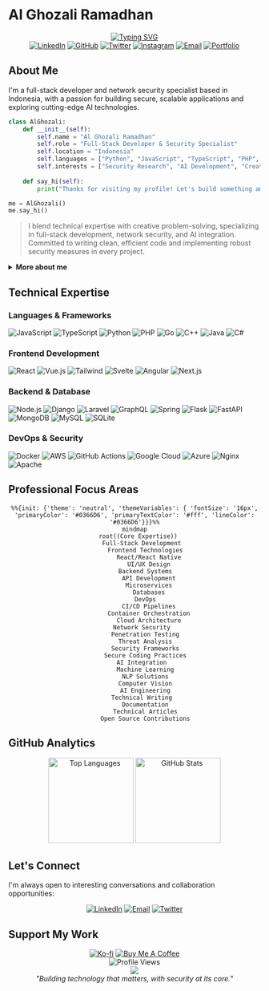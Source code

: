# Al Ghozali Ramadhan 

<div align="center">
  <a href="https://git.io/typing-svg"><img src="https://readme-typing-svg.herokuapp.com?font=Inter&weight=600&size=28&duration=3000&pause=1000&color=0366D6&center=true&vCenter=true&width=600&lines=Full-Stack+Developer;Network+Security+Specialist;AI+Enthusiast;Technical+Writer" alt="Typing SVG" /></a>
</div>

<div align="center">
  <a href="https://www.linkedin.com/in/al-ghozali-ramadhan-73966a283/"><img src="https://img.shields.io/badge/LinkedIn-0077B5?style=flat-square&logo=linkedin&logoColor=white" alt="LinkedIn" /></a>
  <a href="https://github.com/awiones"><img src="https://img.shields.io/badge/GitHub-100000?style=flat-square&logo=github&logoColor=white" alt="GitHub" /></a>
  <a href="https://twitter.com/ojah77"><img src="https://img.shields.io/badge/Twitter-1DA1F2?style=flat-square&logo=twitter&logoColor=white" alt="Twitter" /></a>
  <a href="https://instagram.com/oja_tp"><img src="https://img.shields.io/badge/Instagram-E4405F?style=flat-square&logo=instagram&logoColor=white" alt="Instagram" /></a>
  <a href="mailto:awiones@gmail.com"><img src="https://img.shields.io/badge/Email-D14836?style=flat-square&logo=gmail&logoColor=white" alt="Email" /></a>
  <a href="https://awiones.github.io/Al-Portofolio/"><img src="https://img.shields.io/badge/Portfolio-000000?style=flat-square&logo=firefox-browser&logoColor=white" alt="Portfolio" /></a>
</div>

## About Me

I'm a full-stack developer and network security specialist based in Indonesia, with a passion for building secure, scalable applications and exploring cutting-edge AI technologies.

```python
class AlGhozali:
    def __init__(self):
        self.name = "Al Ghozali Ramadhan"
        self.role = "Full-Stack Developer & Security Specialist"
        self.location = "Indonesia"
        self.languages = ["Python", "JavaScript", "TypeScript", "PHP", "Go", "C", "C++", "Go"]
        self.interests = ["Security Research", "AI Development", "Creative Writing"]
        
    def say_hi(self):
        print("Thanks for visiting my profile! Let's build something amazing together.")

me = AlGhozali()
me.say_hi()
```

> I blend technical expertise with creative problem-solving, specializing in full-stack development, network security, and AI integration. Committed to writing clean, efficient code and implementing robust security measures in every project.

<details>
  <summary><b>More about me</b></summary>
  <br>
  
  - 🔭 Currently exploring: Minecraft mods in java program language
  - 🌱 Learning: Network security, mitigation techniques, and DDoS attack methodologies
  - 💬 Areas of expertise: Full-stack development, cybersecurity, AI integration
  - 📝 When not coding: Writing technical articles and creative fiction
  - 🌐 Languages: English, Indonesian (Native)
</details>

## Technical Expertise

### Languages & Frameworks

<div>
  <img src="https://img.shields.io/badge/JavaScript-F7DF1E?style=for-the-badge&logo=javascript&logoColor=black" alt="JavaScript" />
  <img src="https://img.shields.io/badge/TypeScript-007ACC?style=for-the-badge&logo=typescript&logoColor=white" alt="TypeScript" />
  <img src="https://img.shields.io/badge/Python-3776AB?style=for-the-badge&logo=python&logoColor=white" alt="Python" />
  <img src="https://img.shields.io/badge/PHP-777BB4?style=for-the-badge&logo=php&logoColor=white" alt="PHP" />
  <img src="https://img.shields.io/badge/Go-00ADD8?style=for-the-badge&logo=go&logoColor=white" alt="Go" />
  <img src="https://img.shields.io/badge/C++-00599C?style=for-the-badge&logo=cplusplus&logoColor=white" alt="C++" />
  <img src="https://img.shields.io/badge/Java-ED8B00?style=for-the-badge&logo=java&logoColor=white" alt="Java" />
  <img src="https://img.shields.io/badge/C%23-239120?style=for-the-badge&logo=c-sharp&logoColor=white" alt="C#" />
</div>

### Frontend Development

<div>
  <img src="https://img.shields.io/badge/React-20232A?style=for-the-badge&logo=react&logoColor=61DAFB" alt="React" />
  <img src="https://img.shields.io/badge/Vue.js-4FC08D?style=for-the-badge&logo=vue.js&logoColor=white" alt="Vue.js" />
  <img src="https://img.shields.io/badge/Tailwind-38B2AC?style=for-the-badge&logo=tailwind-css&logoColor=white" alt="Tailwind" />
  <img src="https://img.shields.io/badge/Svelte-FF3E00?style=for-the-badge&logo=svelte&logoColor=white" alt="Svelte" />
  <img src="https://img.shields.io/badge/Angular-DD0031?style=for-the-badge&logo=angular&logoColor=white" alt="Angular" />
  <img src="https://img.shields.io/badge/Next.js-000000?style=for-the-badge&logo=nextdotjs&logoColor=white" alt="Next.js" />
</div>

### Backend & Database

<div>
  <img src="https://img.shields.io/badge/Node.js-339933?style=for-the-badge&logo=nodedotjs&logoColor=white" alt="Node.js" />
  <img src="https://img.shields.io/badge/Django-092E20?style=for-the-badge&logo=django&logoColor=white" alt="Django" />
  <img src="https://img.shields.io/badge/Laravel-FF2D20?style=for-the-badge&logo=laravel&logoColor=white" alt="Laravel" />
  <img src="https://img.shields.io/badge/GraphQL-E10098?style=for-the-badge&logo=graphql&logoColor=white" alt="GraphQL" />
  <img src="https://img.shields.io/badge/Spring-6DB33F?style=for-the-badge&logo=spring&logoColor=white" alt="Spring" />
  <img src="https://img.shields.io/badge/Flask-000000?style=for-the-badge&logo=flask&logoColor=white" alt="Flask" />
  <img src="https://img.shields.io/badge/FastAPI-009688?style=for-the-badge&logo=fastapi&logoColor=white" alt="FastAPI" />
</div>

<div>
  <img src="https://img.shields.io/badge/MongoDB-4EA94B?style=for-the-badge&logo=mongodb&logoColor=white" alt="MongoDB" />
  <img src="https://img.shields.io/badge/MySQL-005C84?style=for-the-badge&logo=mysql&logoColor=white" alt="MySQL" />
  <img src="https://img.shields.io/badge/SQLite-07405E?style=for-the-badge&logo=sqlite&logoColor=white" alt="SQLite" />
</div>

### DevOps & Security

<div>
  <img src="https://img.shields.io/badge/Docker-2CA5E0?style=for-the-badge&logo=docker&logoColor=white" alt="Docker" />
  <img src="https://img.shields.io/badge/AWS-232F3E?style=for-the-badge&logo=amazon-aws&logoColor=white" alt="AWS" />
  <img src="https://img.shields.io/badge/GitHub_Actions-2088FF?style=for-the-badge&logo=github-actions&logoColor=white" alt="GitHub Actions" />
  <img src="https://img.shields.io/badge/Google_Cloud-4285F4?style=for-the-badge&logo=google-cloud&logoColor=white" alt="Google Cloud" />
  <img src="https://img.shields.io/badge/Azure-0089D6?style=for-the-badge&logo=microsoft-azure&logoColor=white" alt="Azure" />
  <img src="https://img.shields.io/badge/Nginx-009639?style=for-the-badge&logo=nginx&logoColor=white" alt="Nginx" />
  <img src="https://img.shields.io/badge/Apache-D22128?style=for-the-badge&logo=apache&logoColor=white" alt="Apache" />
</div>

## Professional Focus Areas

<div align="center">

```mermaid
%%{init: {'theme': 'neutral', 'themeVariables': { 'fontSize': '16px', 'primaryColor': '#0366D6', 'primaryTextColor': '#fff', 'lineColor': '#0366D6'}}}%%
mindmap
  root((Core Expertise))
    Full-Stack Development
      Frontend Technologies
        React/React Native
        UI/UX Design
      Backend Systems
        API Development
        Microservices
        Databases
      DevOps
        CI/CD Pipelines
        Container Orchestration
        Cloud Architecture
    Network Security
      Penetration Testing
      Threat Analysis
      Security Frameworks
      Secure Coding Practices
    AI Integration
      Machine Learning
      NLP Solutions
      Computer Vision
      AI Engineering
    Technical Writing
      Documentation
      Technical Articles
      Open Source Contributions
```

</div>

## GitHub Analytics

<div align="center">
  <img src="https://github-readme-stats.vercel.app/api/top-langs/?username=awiones&theme=github_dark&hide_border=true&include_all_commits=true&count_private=true&layout=compact&border_radius=8" alt="Top Languages" height="170em" />
  <img src="https://github-readme-stats.vercel.app/api?username=awiones&theme=github_dark&hide_border=true&include_all_commits=true&count_private=true&show_icons=true&border_radius=8" alt="GitHub Stats" height="170em" />
</div>

## Let's Connect

I'm always open to interesting conversations and collaboration opportunities:

<div align="center">
  <a href="https://www.linkedin.com/in/al-ghozali-ramadhan-73966a283/"><img src="https://img.shields.io/badge/LinkedIn-0077B5?style=for-the-badge&logo=linkedin&logoColor=white" alt="LinkedIn"/></a>
  <a href="mailto:awiones@gmail.com"><img src="https://img.shields.io/badge/Email-D14836?style=for-the-badge&logo=gmail&logoColor=white" alt="Email"/></a>
  <a href="https://twitter.com/ojah77"><img src="https://img.shields.io/badge/Twitter-1DA1F2?style=for-the-badge&logo=twitter&logoColor=white" alt="Twitter"/></a>
</div>

## Support My Work

<div align="center">
  <a href="https://ko-fi.com/awiones"><img src="https://img.shields.io/badge/Support-Ko--fi-FF5E5B?style=for-the-badge&logo=ko-fi" alt="Ko-fi" /></a>
  <a href="https://buymeacoffee.com/awiones"><img src="https://img.shields.io/badge/Buy_Me_A_Coffee-FFDD00?style=for-the-badge&logo=buy-me-a-coffee&logoColor=black" alt="Buy Me A Coffee" /></a>
</div>

<div align="center">
  <img src="https://komarev.com/ghpvc/?username=awiones&style=flat-square&color=0366d6" alt="Profile Views" />
</div>

<div align="center">
  <img src="https://capsule-render.vercel.app/api?type=waving&color=gradient&customColorList=0,2,2,5,30&height=80&section=footer" />
</div>

<div align="center">
  <em>"Building technology that matters, with security at its core."</em>
</div>
